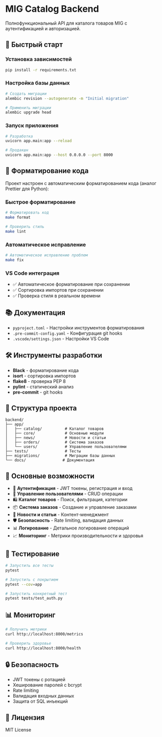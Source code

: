 # MIG Catalog Backend

Полнофункциональный API для каталога товаров MIG с аутентификацией и авторизацией.

## 🚀 Быстрый старт

### Установка зависимостей

```bash
pip install -r requirements.txt
```

### Настройка базы данных

```bash
# Создать миграции
alembic revision --autogenerate -m "Initial migration"

# Применить миграции
alembic upgrade head
```

### Запуск приложения

```bash
# Разработка
uvicorn app.main:app --reload

# Продакшн
uvicorn app.main:app --host 0.0.0.0 --port 8000
```

## 🎨 Форматирование кода

Проект настроен с автоматическим форматированием кода (аналог Prettier для Python):

### Быстрое форматирование

```bash
# Форматировать код
make format

# Проверить стиль
make lint
```

### Автоматическое исправление

```bash
# Автоматическое исправление проблем
make fix
```

### VS Code интеграция

- ✅ Автоматическое форматирование при сохранении
- ✅ Сортировка импортов при сохранении
- ✅ Проверка стиля в реальном времени

## 📚 Документация

- `pyproject.toml` - Настройки инструментов форматирования
- `.pre-commit-config.yaml` - Конфигурация git hooks
- `.vscode/settings.json` - Настройки VS Code

## 🛠️ Инструменты разработки

- **Black** - форматирование кода
- **isort** - сортировка импортов
- **flake8** - проверка PEP 8
- **pylint** - статический анализ
- **pre-commit** - git hooks

## 📁 Структура проекта

```
backend/
├── app/
│   ├── catalog/          # Каталог товаров
│   ├── core/             # Основные модули
│   ├── news/             # Новости и статьи
│   ├── orders/           # Система заказов
│   └── users/            # Управление пользователями
├── tests/                # Тесты
├── migrations/           # Миграции базы данных
└── docs/                # Документация
```

## 🔧 Основные возможности

- 🔐 **Аутентификация** - JWT токены, регистрация и вход
- 👥 **Управление пользователями** - CRUD операции
- 🛍️ **Каталог товаров** - Поиск, фильтрация, категории
- 📦 **Система заказов** - Создание и управление заказами
- 📰 **Новости и статьи** - Контент-менеджмент
- 🛡️ **Безопасность** - Rate limiting, валидация данных
- 📊 **Логирование** - Детальное логирование операций
- 📈 **Мониторинг** - Метрики производительности и здоровья

## 🧪 Тестирование

```bash
# Запустить все тесты
pytest

# Запустить с покрытием
pytest --cov=app

# Запустить конкретный тест
pytest tests/test_auth.py
```

## 📊 Мониторинг

```bash
# Получить метрики
curl http://localhost:8000/metrics

# Проверить здоровье
curl http://localhost:8000/health
```

## 🔒 Безопасность

- JWT токены с ротацией
- Хеширование паролей с bcrypt
- Rate limiting
- Валидация входных данных
- Защита от SQL инъекций

## 📝 Лицензия

MIT License
